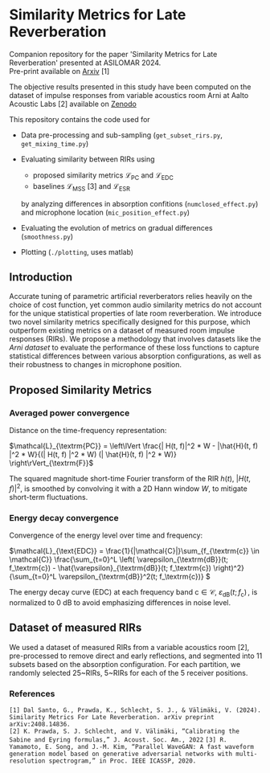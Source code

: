 # Similarity Metrics for Late Reverberation

Companion repository for the paper 'Similarity Metrics for Late Reverberation' presented at ASILOMAR 2024.  
Pre-print available on [Arxiv](https://arxiv.org/abs/2408.14836) [1]

The objective results presented in this study have been computed on the dataset of impulse responses from variable acoustics room Arni at Aalto Acoustic Labs [2] available on [Zenodo](https://zenodo.org/records/6985104)

This repository contains the code used for 
- Data pre-processing and sub-sampling (`get_subset_rirs.py`, `get_mixing_time.py`)
- Evaluating similarity between RIRs using 
  - proposed similarity metrics $`\mathcal{L}_{\textrm{PC}}`$ and $`\mathcal{L}_{\textrm{EDC}}`$ 
  - baselines $`\mathcal{L}_{\textrm{MSS}}`$ [3] and $`\mathcal{L}_{\textrm{ESR}}`$
    
  by analyzing differences in absorption confitions (`numclosed_effect.py`) and microphone location (`mic_position_effect.py`)
- Evaluating the evolution of metrics on gradual differences (`smoothness.py`)
- Plotting (`./plotting`, uses matlab)

## Introduction
Accurate tuning of parametric artificial reverberators relies heavily on the choice of cost function, yet common audio similarity metrics do not account for the unique statistical properties of late room reverberation. We introduce two novel similarity metrics specifically designed for this purpose, which outperform existing metrics on a dataset of measured room impulse responses (RIRs). We propose a methodology that involves datasets like the *Arni dataset* to evaluate the performance of these loss functions to capture statistical differences between various absorption configurations, as well as their robustness to changes in microphone position.

## Proposed Similarity Metrics 

### **Averaged power convergence** 
Distance on the time-frequency representation:

$`\mathcal{L}_{\textrm{PC}} = \left\lVert \frac{| H(t, f)|^2 * W  - |\hat{H}(t, f) |^2 * W}{(| H(t, f) |^2 * W) (| \hat{H}(t, f) |^2 * W)} \right\rVert_{\textrm{F}}`$

The squared magnitude short-time Fourier transform of the RIR $`h(t)`$, $`\lvert H(t, f) \rvert^2`$, is smoothed by convolving it with a 2D Hann window $W$, to mitigate short-term fluctuations.
### **Energy decay convergence**
Convergence of the energy level over time and frequency:

$`\mathcal{L}_{\text{EDC}} = \frac{1}{|\mathcal{C}|}\sum_{f_{\textrm{c}} \in \mathcal{C}} \frac{\sum_{t=0}^L \left( \varepsilon_{\textrm{dB}}(t; f_\textrm{c}) - \hat{\varepsilon}_{\textrm{dB}}(t; f_\textrm{c}) \right)^2}{\sum_{t=0}^L \varepsilon_{\textrm{dB}}^2(t; f_\textrm{c})}
`$

The energy decay curve (EDC) at each frequency band $`\textrm{c} \in \mathcal{C}`$, $`\varepsilon_{\textrm{dB}}(t; f_\textrm{c})\,`$, is normalized to 0 dB to avoid emphasizing differences in noise level. 

## Dataset of measured RIRs  
We used a dataset of measured RIRs from a variable acoustics room [2], pre-processed to remove direct and early reflections, and segmented into 11 subsets based on the absorption configuration. For each partition, we randomly selected 25~RIRs, 5~RIRs for each of the 5 receiver positions.

### References

```[1] Dal Santo, G., Prawda, K., Schlecht, S. J., & Välimäki, V. (2024). Similarity Metrics For Late Reverberation. arXiv preprint arXiv:2408.14836.```  
```[2] K. Prawda, S. J. Schlecht, and V. Välimäki, “Calibrating the Sabine and Eyring formulas,” J. Acoust. Soc. Am., 2022```
```[3] R. Yamamoto, E. Song, and J.-M. Kim, “Parallel WaveGAN: A fast waveform generation model based on generative adversarial networks with multi-resolution spectrogram,” in Proc. IEEE ICASSP, 2020.```


